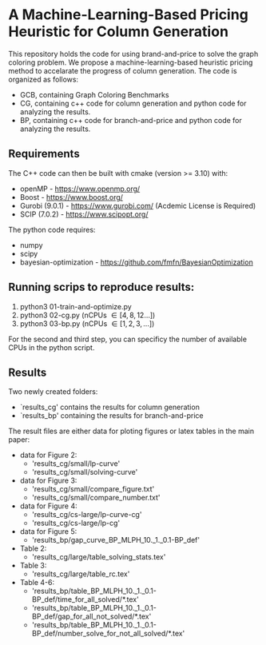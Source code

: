 # A Machine-Learning-Based Pricing Heuristic for Column Generation

This repository holds the code for using brand-and-price to solve the graph coloring problem. We propose a machine-learning-based heuristic pricing method to accelarate the progress of column generation. The code is organized as follows:

- GCB, containing Graph Coloring Benchmarks
- CG, containing c++ code for column generation and python code for analyzing the results.
- BP, containing c++ code for branch-and-price and python code for analyzing the results.

## Requirements
The C++ code can then be built with cmake (version >= 3.10) with:
- openMP - https://www.openmp.org/
- Boost - https://www.boost.org/
- Gurobi (9.0.1) - https://www.gurobi.com/ (Acdemic License is Required)
- SCIP (7.0.2) - https://www.scipopt.org/

The python code requires:
- numpy 
- scipy 
- bayesian-optimization - https://github.com/fmfn/BayesianOptimization 

## Running scrips to reproduce results:
1. python3 01-train-and-optimize.py
2. python3 02-cg.py (nCPUs $\in [4,8,12...]$)
3. python3 03-bp.py (nCPUs $\in [1,2,3,...]$)


For the second and third step, you can specificy the number of available CPUs in the python script.

## Results
Two newly created folders:
- `results_cg' contains the results for column generation
- `results_bp' containing the results for branch-and-price

The result files are either data for ploting figures or latex tables in the main paper: 
- data for Figure 2: 
    - 'results_cg/small/lp-curve'
    - 'results_cg/small/solving-curve'
- data for Figure 3:
    - 'results_cg/small/compare_figure.txt'
    - 'results_cg/small/compare_number.txt'
- data for Figure 4:
    - 'results_cg/cs-large/lp-curve-cg'
    - 'results_cg/cs-large/lp-cg'
- data for Figure 5:
    - 'results_bp/gap_curve_BP_MLPH_10._1._0.1-BP_def'
- Table 2:
    - 'results_cg/large/table_solving_stats.tex'
- Table 3:
    - 'results_cg/large/table_rc.tex'  
- Table 4-6:
    - 'results_bp/table_BP_MLPH_10._1._0.1-BP_def/time_for_all_solved/*.tex'
    - 'results_bp/table_BP_MLPH_10._1._0.1-BP_def/gap_for_all_not_solved/*.tex'
    - 'results_bp/table_BP_MLPH_10._1._0.1-BP_def/number_solve_for_not_all_solved/*.tex'
